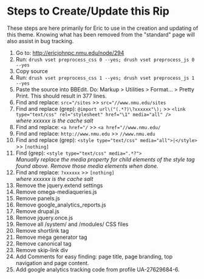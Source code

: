 Steps to Create/Update this Rip
===============================

These steps are here primarily for Eric to use in the creation and updating of this theme.  Knowing what has been removed from the "standard" page will also assist in bug tracking.

1. Go to: http://ericjohnpc.nmu.edu/node/294
2. Run: `drush vset preprocess_css 0 --yes; drush vset preprocess_js 0 --yes`
3. Copy source
4. Run: `drush vset preprocess_css 1 --yes; drush vset preprocess_js 1 --yes`
5. Paste the source into BBEdit.  Do: Markup > Utilities > Format... > Pretty Print.  This should result in 377 lines.
6. Find and replace: `src="/sites`  >>  `src="//www.nmu.edu/sites`
7. Find and replace (grep): `@import url\("(.*?)\?xxxxxx"\);`  >>  `<link type="text/css" rel="stylesheet" href="\1" media="all" />`  
  *where xxxxxx is the cache salt*
8. Find and replace: `<a href="/` >> `<a href="//www.nmu.edu/`
9. Find and replace: `http://www.nmu.edu` >>  `//www.nmu.edu`
10. Find and replace (grep): `<style type="text/css" media="all">|</style>` >>  `[nothing]`
11. Find (grep): `<style type="text/css" media=".*?">`  
  *Manually replace the media property for child elements of the style tag found above.  Remove those media elements when done.*
13. Find and replace: `?xxxxxx` >>  `[nothing]`  
  *where xxxxxx is the cache salt*
14. Remove the jquery.extend settings
15. Remove omega-mediaqueries.js
16. Remove panels.js
17. Remove google\_analytics\_reports.js
18. Remove drupal.js
19. Remove jquery.once.js
20. Remove all /system/ and /modules/ CSS files
21. Remove shortlink tag
22. Remove mega generator tag
23. Remove canonical tag
24. Remove skip-link div
25. Add Comments for easy finding: page title, page branding, top navigation and page content.
26. Add google analytics tracking code from profile UA-27629684-6.
